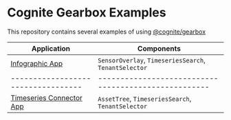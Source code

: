 # Cognite Gearbox Examples

This repository contains several examples of using [@cognite/gearbox](https://github.com/cognitedata/gearbox.js)

| Application                                          | Components                                            |
| ---------------------------------------------------- | ----------------------------------------------------- |
| [Infographic App][infographic-app]                   | `SensorOverlay`, `TimeseriesSearch`, `TenantSelector` |
| ----------------------------------                   | ----------------------------------------------------  |
| [Timeseries Connector App][timeseries-connector-app] | `AssetTree`, `TimeseriesSearch`, `TenantSelector`     |

[infographic-app]: https://github.com/cognitedata/javascript-getting-started/tree/master/infographic-app
[timeseries-connector-app]: https://github.com/cognitedata/javascript-getting-started/tree/master/timeseries-connector-app

